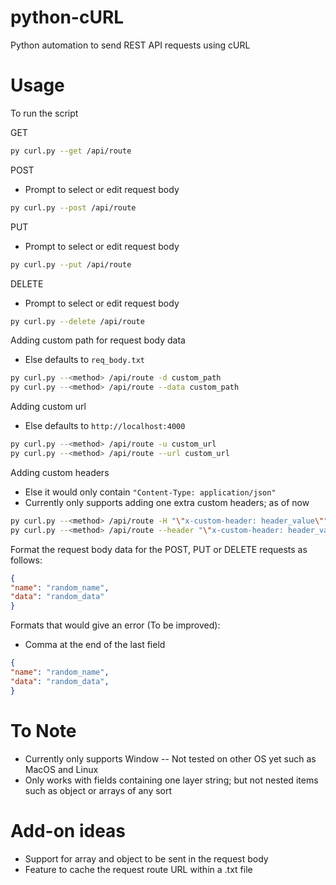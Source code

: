 # python-cURL
Python automation to send REST API requests using cURL

# Usage

To run the script

GET
```bash
py curl.py --get /api/route 
```

POST
- Prompt to select or edit request body
```bash
py curl.py --post /api/route  
```

PUT
- Prompt to select or edit request body
```bash
py curl.py --put /api/route  
```

DELETE
- Prompt to select or edit request body
```bash
py curl.py --delete /api/route  
```

Adding custom path for request body data
- Else defaults to `req_body.txt`
```bash
py curl.py --<method> /api/route -d custom_path
py curl.py --<method> /api/route --data custom_path
 ```
 
Adding custom url
- Else defaults to `http://localhost:4000`
```bash
py curl.py --<method> /api/route -u custom_url
py curl.py --<method> /api/route --url custom_url
```

Adding custom headers
- Else it would only contain `"Content-Type: application/json"`
- Currently only supports adding one extra custom headers; as of now
```bash
py curl.py --<method> /api/route -H "\"x-custom-header: header_value\""
py curl.py --<method> /api/route --header "\"x-custom-header: header_value\""
```


Format the request body data for the POST, PUT or DELETE requests as follows:
```json
{
"name": "random_name",
"data": "random_data"
}
```

Formats that would give an error (To be improved):
- Comma at the end of the last field
```json
{
"name": "random_name",
"data": "random_data",
}
```

# To Note
- Currently only supports Window -- Not tested on other OS yet such as MacOS and Linux
- Only works with fields containing one layer string; but not nested items such as object or arrays of any sort

# Add-on ideas
- Support for array and object to be sent in the request body
- Feature to cache the request route URL within a .txt file
